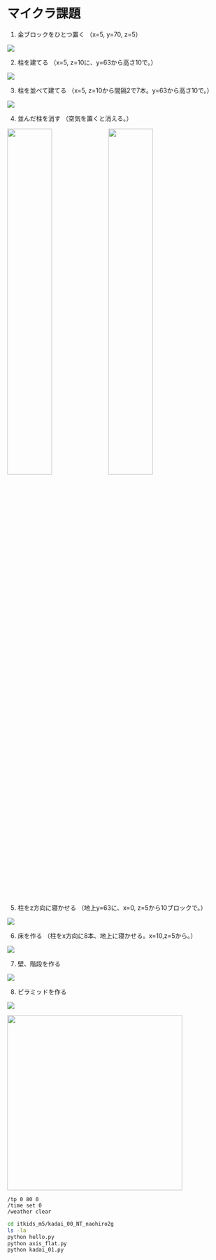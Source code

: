 # マイクラ課題

1. 金ブロックをひとつ置く
（x=5, y=70, z=5）

![](images/kadai1.png)

2. 柱を建てる
（x=5, z=10に、y=63から高さ10で。）

![](images/kadai2.png)

3. 柱を並べて建てる
（x=5, z=10から間隔2で7本。y=63から高さ10で。）

![](images/kadai3.png)

4. 並んだ柱を消す
（空気を置くと消える。）

[<img src="images/kadai4-1.png" width="45%">](images/kadai4-1.png) [<img src="images/kadai4-2.png" width="45%">](images/kadai4-2.png)

5. 柱をz方向に寝かせる
（地上y=63に、x=0, z=5から10ブロックで。）

![](images/kadai5.png)

6. 床を作る
（柱をx方向に8本、地上に寝かせる。x=10,z=5から。）

![](images/kadai6.png)

7. 壁、階段を作る

![](images/kadai7.png)

8. ピラミッドを作る

![](images/kadai8.png)

[<img src="./images/kadai.png" width="400">](./images/kadai.png)

```minecraft
/tp 0 80 0
/time set 0
/weather clear
```

```bash
cd itkids_m5/kadai_00_NT_naohiro2g
ls -la
python hello.py
python axis_flat.py
python kadai_01.py
```
